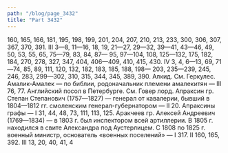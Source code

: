 ```yaml
---
path: "/blog/page_3432"
title: "Part 3432"
---
```


160, 165, 166, 181, 195, 198, 199, 201, 204, 207, 210, 213, 233, 300, 306, 307, 367, 370, 391. III 3—8, 11—16, 18, 19, 21—27, 29—32, 39—41, 43—46, 49, 50, 53, 55, 65, 75—79, 83, 84, 87— 95, 97—104, 108, 125—132, 175, 182, 184, 270, 278, 327, 347, 404, 406—409, 410, 415, 430. IV 3, 4,
6—13, 69, 71—74, 85, 89, 111, 120, 132, 182, 183, 185, 188, 198— 203, 235—239, 245, 246, 283, 299—302, 310, 315, 344, 345, 389, 390.
Алкид. См. Геркулес.
Амалик-Амалек — по библии, родоначальник племени амалекитян — III 76, 77.
Английский посол в Петербурге. См. Говер лорд.
Апраксин гр. Степан Степанович (1757—1827) — генерал от кавалерии, бывший в 1804—1812 гг. смоленским генерал-губернатором — II 20.
Апраксины графы — I 31, 44, 48, 73, 111, 113, 125.
Аракчеев гр. Алексей Андреевич (1769—1834) — в 1803 г. был инспектором всей артиллерии. В 1805 г. находился в свите Александра под Аустерлицем. С 1808 по 1825 г. военный министр, основатель «военных поселений» — I 317. II 160, 165, 392. III 13, 20, 40, 41, 4
